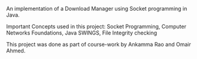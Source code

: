 An implementation of a Download Manager using Socket programming in Java.

Important Concepts used in this project: Socket Programming, Computer Networks Foundations, Java SWINGS, File Integrity checking

This project was done as part of course-work by Ankamma Rao and Omair Ahmed. 